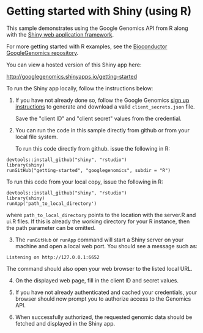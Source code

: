 # Getting started with Shiny (using R)

This sample demonstrates using the Google Genomics API from R along with the
[Shiny web application framework](http://shiny.rstudio.com/).

For more getting started with R examples, see the
[Bioconductor GoogleGenomics repository](https://github.com/Bioconductor/GoogleGenomics).

You can view a hosted version of this Shiny app here:

  http://googlegenomics.shinyapps.io/getting-started

To run the Shiny app locally, follow the instructions below:

1. If you have not already done so, follow the Google Genomics
   [sign up instructions](https://cloud.google.com/genomics/install-genomics-tools#authenticate)
   to generate and download a valid ``client_secrets.json`` file.

   Save the "client ID" and "client secret" values from the credential.

2. You can run the code in this sample directly from github or from your
   local file system.

   To run this code directly from github. issue the following in R:

  ```
  devtools::install_github("shiny", "rstudio")
  library(shiny)
  runGitHub("getting-started", "googlegenomics", subdir = "R")
  ```

   To run this code from your local copy, issue the following in R:

  ```
  devtools::install_github("shiny", "rstudio")
  library(shiny)
  runApp('path_to_local_directory')
  ```

  where ``path_to_local_directory`` points to the location with the server.R
  and ui.R files. If this is already the working directory for your R
  instance, then the path parameter can be omitted.

3. The ``runGitHub`` or ``runApp`` command will start a Shiny server
   on your machine and open a local web port. You should see a message
   such as:

  ```
  Listening on http://127.0.0.1:6652
  ```

   The command should also open your web browser to the listed local URL.

4. On the displayed web page, fill in the client ID and secret values.

5. If you have not already authenticated and cached your credentials, your
   browser should now prompt you to authorize access to the Genomics API.

6. When successfully authorized, the requested genomic data should be
   fetched and displayed in the Shiny app.

